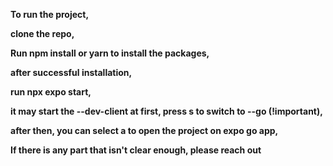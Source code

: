 **To run the project,**

**clone the repo,**

**Run npm install or yarn to install the packages,**

**after successful installation,**

**run npx expo start,**

**it may start the --dev-client at first, press s to switch to --go  (!important),**

**after then, you can select a to open the project on expo go app,**


****If there is any part that isn't clear enough, please reach out****
